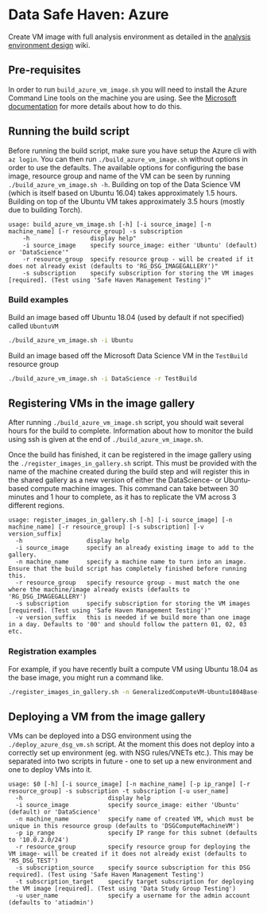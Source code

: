 # Data Safe Haven: Azure
Create VM image with full analysis environment as detailed in the [analysis environment design](https://github.com/alan-turing-institute/data-safe-haven/wiki/AnalysisEnvironmentDesign) wiki.

## Pre-requisites
In order to run `build_azure_vm_image.sh` you will need to install the Azure Command Line tools on the machine you are using.
See the [Microsoft documentation](https://docs.microsoft.com/en-us/cli/azure/install-azure-cli) for more details about how to do this.

## Running the build script
Before running the build script, make sure you have setup the Azure cli with `az login`.
You can then run `./build_azure_vm_image.sh` without options in order to use the defaults.
The available options for configuring the base image, resource group and name of the VM can be seen by running `./build_azure_vm_image.sh -h`.
Building on top of the Data Science VM (which is itself based on Ubuntu 16.04) takes approximately 1.5 hours.
Building on top of the Ubuntu VM takes approximately 3.5 hours (mostly due to building Torch).

```
usage: build_azure_vm_image.sh [-h] [-i source_image] [-n machine_name] [-r resource_group] -s subscription
    -h                 display help"
    -i source_image    specify source_image: either 'Ubuntu' (default) or 'DataScience'"
    -r resource_group  specify resource group - will be created if it does not already exist (defaults to 'RG_DSG_IMAGEGALLERY')"
    -s subscription    specify subscription for storing the VM images [required]. (Test using 'Safe Haven Management Testing')"
```

### Build examples
Build an image based off Ubuntu 18.04 (used by default if not specified) called `UbuntuVM`

```bash
./build_azure_vm_image.sh -i Ubuntu
```

Build an image based off the Microsoft Data Science VM in the `TestBuild` resource group

```bash
./build_azure_vm_image.sh -i DataScience -r TestBuild
```

## Registering VMs in the image gallery
After running `./build_azure_vm_image.sh` script, you should wait several hours for the build to complete.
Information about how to monitor the build using ssh is given at the end of `./build_azure_vm_image.sh`.

Once the build has finished, it can be registered in the image gallery using the `./register_images_in_gallery.sh` script.
This must be provided with the name of the machine created during the build step and will register this in the shared gallery as a new version of either the DataScience- or Ubuntu-based compute machine images. This command can take between 30 minutes and 1 hour to complete, as it has to replicate the VM across 3 different regions.

```
usage: register_images_in_gallery.sh [-h] [-i source_image] [-n machine_name] [-r resource_group] [-s subscription] [-v version_suffix]
  -h                  display help
  -i source_image     specify an already existing image to add to the gallery.
  -n machine_name     specify a machine name to turn into an image. Ensure that the build script has completely finished before running this.
  -r resource_group   specify resource group - must match the one where the machine/image already exists (defaults to 'RG_DSG_IMAGEGALLERY')
  -s subscription     specify subscription for storing the VM images [required]. (Test using 'Safe Haven Management Testing')"
  -v version_suffix   this is needed if we build more than one image in a day. Defaults to '00' and should follow the pattern 01, 02, 03 etc.
```

### Registration examples
For example, if you have recently built a compute VM using Ubuntu 18.04 as the base image, you might run a command like.

```bash
./register_images_in_gallery.sh -n GeneralizedComputeVM-Ubuntu1804Base-201812030941
```

## Deploying a VM from the image gallery
VMs can be deployed into a DSG environment using the `./deploy_azure_dsg_vm.sh` script.
At the moment this does not deploy into a correctly set up environment (eg. with NSG rules/VNETs etc.).
This may be separated into two scripts in future - one to set up a new environment and one to deploy VMs into it.

```
usage: $0 [-h] [-i source_image] [-n machine_name] [-p ip_range] [-r resource_group] -s subscription -t subscription [-u user_name]
  -h                        display help
  -i source_image           specify source_image: either 'Ubuntu' (default) or 'DataScience'
  -n machine_name           specify name of created VM, which must be unique in this resource group (defaults to 'DSGComputeMachineVM')
  -p ip_range               specify IP range for this subnet (defaults to '10.0.2.0/24')
  -r resource_group         specify resource group for deploying the VM image- will be created if it does not already exist (defaults to 'RS_DSG_TEST')
  -s subscription_source    specify source subscription for this DSG required]. (Test using 'Safe Haven Management Testing')
  -t subscription_target    specify target subscription for deploying the VM image [required]. (Test using 'Data Study Group Testing')
  -u user_name              specify a username for the admin account (defaults to 'atiadmin')
```
